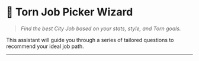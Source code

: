 ﻿---
hide:
  - toc
---

# 🎯 Torn Job Picker Wizard  
> _Find the best City Job based on your stats, style, and Torn goals._

This assistant will guide you through a series of tailored questions to recommend your ideal job path.

---

<div id="wizard" style="margin-top:20px;">
  <div id="step-container"></div>
  <button id="nextBtn" style="margin-top:20px; display:none;" onclick="nextStep()">Next</button>

  <div id="result" style="display:none; margin-top:30px; background:#f9f9f9; padding:15px; border:1px solid #ccc;">
    <h3>🏁 Final Job Suggestions</h3>
    <ul id="recommendations"></ul>
    <button onclick="location.reload()">🔁 Start Over</button>
  </div>
</div>

<script>
// State
let stepIndex = 0;
const answers = {};
const steps = [
  {
    title: "1️⃣ What’s your strongest working stat?",
    name:  "stat",
    options: [
      ["manual",       "💪 Manual Labor"],
      ["intelligence", "🧠 Intelligence"],
      ["endurance",    "❤️ Endurance"]
    ]
  },
  {
    title: "2️⃣ What do you want from your job?",
    name:  "preference",
    options: [
      ["scaling", "📈 Stat Scaling & Progression"],
      ["profit",  "💰 Profit & Tradeables"],
      ["utility", "🔋 Utility & Energy Boosts"]
    ]
  }
];

// Map of jobs
const jobMap = {
  "Grocer":           { label:"Grocer",           link:"/company_profiles/grocery_store/",   desc:"Job Cans + passive income" },
  "Fire Department":  { label:"Fire Department",  link:"/company_profiles/fire_department/",desc:"FHCs, meds & XP" },
  "Casino":           { label:"Casino",           link:"/company_profiles/casino/",          desc:"Job Points → FHCs & Morphine" },
  "Education":        { label:"Education",        link:"/company_profiles/education/",       desc:"Fast-track degrees + INT boosts" },
  "Law":              { label:"Law Firm",         link:"/company_profiles/law_firm/",        desc:"Convert Job Points into Energy" },
  "Army":             { label:"Army",             link:"/company_profiles/army/",            desc:"Military gyms + END bonuses" },
  "Medical":          { label:"Medical",          link:"/company_profiles/medical/",         desc:"Revives & medical perks" }
};

// Boot
window.onload = () => renderStep();

// Render current step
function renderStep() {
  const step = steps[stepIndex];
  const container = document.getElementById("step-container");
  container.innerHTML = `<h3>${step.title}</h3>` + step.options.map(
    ([value,label]) =>
      `<label><input type="checkbox" name="${step.name}" value="${value}"> ${label}</label><br>`
  ).join("");
  document.getElementById("nextBtn").style.display = "inline-block";
}

// Advance or finish
function nextStep() {
  const step = steps[stepIndex];
  const selected = Array.from(
    document.querySelectorAll(`input[name='${step.name}']:checked`)
  ).map(i=>i.value);

  if (!selected.length) {
    return alert("Please select at least one option.");
  }
  answers[step.name] = selected;
  stepIndex++;
  if (stepIndex >= steps.length) {
    return showRecommendations();
  }
  renderStep();
}

// Build and display results
function showRecommendations() {
  document.getElementById("step-container").style.display = "none";
  document.getElementById("nextBtn").style.display       = "none";

  const picks = new Set();
  const stat = answers.stat[0];
  const pref = answers.preference[0];

  // Stat-based paths
  if (stat === "manual")       ["Grocer","Fire Department","Casino"].forEach(j=>picks.add(j));
  if (stat === "intelligence") ["Education","Law","Casino"].forEach(j=>picks.add(j));
  if (stat === "endurance")    ["Army","Medical","Fire Department"].forEach(j=>picks.add(j));

  // Preference-based paths
  if (pref === "scaling") ["Education","Army","Medical"].forEach(j=>picks.add(j));
  if (pref === "profit")  ["Casino","Grocer","Fire Department"].forEach(j=>picks.add(j));
  if (pref === "utility") ["Law","Casino","Education"].forEach(j=>picks.add(j));

  // Render
  const ul = document.getElementById("recommendations");
  if (!picks.size) {
    ul.innerHTML = "<li>📝 No suitable job found.</li>";
  } else {
    ul.innerHTML = "";
    picks.forEach(key => {
      const job = jobMap[key];
      if (job) {
        ul.innerHTML += `<li><a href="${job.link}" target="_blank">${job.label}</a> — ${job.desc}</li>`;
      }
    });
  }

  document.getElementById("result").style.display = "block";
}
</script>
